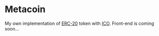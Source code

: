 # Metacoin

My own implementation of [ERC-20](https://eips.ethereum.org/EIPS/eip-20) token with [ICO](https://en.wikipedia.org/wiki/Initial_coin_offering). Front-end is coming soon...
